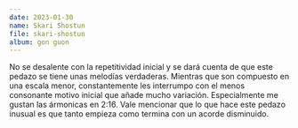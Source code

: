 ```yaml
---
date: 2023-01-30
name: Skari Shostun
file: skari-shostun
album: gon guon
---
```


No se desalente con la repetitividad inicial y se dará cuenta de que este pedazo se tiene unas melodías verdaderas. Mientras que son compuesto en una escala menor, constantemente les interrumpo con el menos consonante motivo inicial que añade mucho variación. Especialmente me gustan las ármonicas en 2:16. Vale mencionar que lo que hace este pedazo inusual es que tanto empieza como termina con un acorde disminuido.
